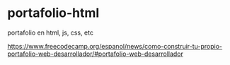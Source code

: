 # portafolio-html
portafolio en html, js, css, etc

https://www.freecodecamp.org/espanol/news/como-construir-tu-propio-portafolio-web-desarrollador/#portafolio-web-desarrollador
